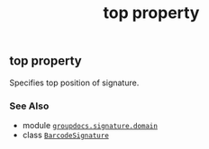 ﻿---
title: top property
second_title: GroupDocs.Signature for Python via .NET API References
description: 
type: docs
url: /python-net/groupdocs.signature.domain/barcodesignature/top/
is_root: false
weight: 170
---

## top property


Specifies top position of signature.

### See Also
* module [`groupdocs.signature.domain`](../../)
* class [`BarcodeSignature`](/signature/python-net/groupdocs.signature.domain/barcodesignature)
